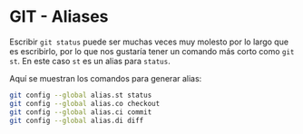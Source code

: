 # GIT - Aliases

Escribir `git status` puede ser muchas veces muy molesto
por lo largo que es escribirlo, por lo  que nos gustaría
tener un comando más corto como `git st`. En este caso
`st` es un alias para `status`.

Aquí se muestran los comandos para generar alias:

```bash
git config --global alias.st status
git config --global alias.co checkout
git config --global alias.ci commit
git config --global alias.di diff
```
